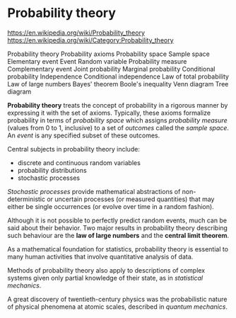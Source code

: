 # Probability theory

https://en.wikipedia.org/wiki/Probability_theory
https://en.wikipedia.org/wiki/Category:Probability_theory


Probability theory
Probability axioms
Probability space
Sample space
Elementary event
Event
Random variable
Probability measure
Complementary event
Joint probability
Marginal probability
Conditional probability
Independence
Conditional independence
Law of total probability
Law of large numbers
Bayes' theorem
Boole's inequality
Venn diagram
Tree diagram


**Probability theory** treats the concept of probability in a rigorous manner by expressing it with the set of axioms. Typically, these axioms formalize probability in terms of *probability space* which assigns *probability measure* (values from 0 to 1, inclusive) to a set of *outcomes* called the *sample space*. An *event* is any specified subset of these outcomes. 

Central subjects in probability theory include:
- discrete and continuous random variables
- probability distributions
- stochastic processes

*Stochastic processes* provide mathematical abstractions of non-deterministic or uncertain processes (or measured quantities) that may either be single occurrences (or evolve over time in a random fashion).

Although it is not possible to perfectly predict random events, much can be said about their behavior. Two major results in probability theory describing such behaviour are the **law of large numbers** and the **central limit theorem**.

As a mathematical foundation for statistics, probability theory is essential to many human activities that involve quantitative analysis of data.

Methods of probability theory also apply to descriptions of complex systems given only partial knowledge of their state, as in *statistical mechanics*.

A great discovery of twentieth-century physics was the probabilistic nature of physical phenomena at atomic scales, described in *quantum mechanics*.
